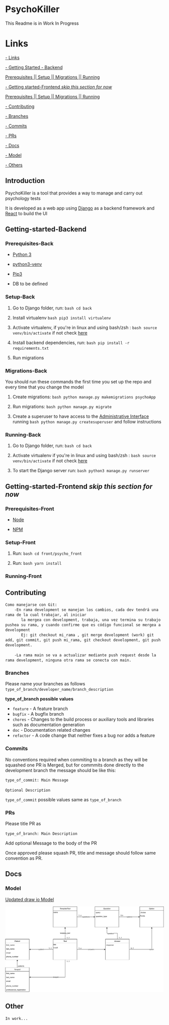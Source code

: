 

# PsychoKiller

This Readme is in Work In Progress 

# Links

[- Links](#Introduction)


[- Getting Started - Backend](#Getting-Started-Back )

[ Prerequisites ](#Prerequisites-Back)
[|| Setup ](#Setup-Back)
[|| Migrations ](#Migrations-Back)
[|| Running ](#Running-Back)


[- Getting started-Frontend _skip this section for now_](#Getting-started-Frontend)

[ Prerequisites ](#Prerequisites-Front)
[|| Setup ](#Setup-Front)
[|| Migrations ](#Migrations-Front)
[|| Running ](#Running-Front)

[- Contributing](#Contributing)

[- Branches](#Branches)

[- Commits](#Commits)

[- PRs](#PRs)

[- Docs](#Docs)

[- Model](#Model)

[- Others](#Others)

## Introduction

PsychoKiller is a tool that provides a way to manage and carry out psychology tests

It is developed as a web app using [Django](https://www.djangoproject.com/) as a backend framework and [React](https://reactjs.org/) to build the UI

## Getting-started-Backend

### Prerequisites-Back

- [Python 3](https://www.python.org/)

- [python3-venv](https://docs.python.org/3/library/venv.html)

- [Pip3](https://pypi.org/project/pip/)

- DB to be defined

### Setup-Back

1. Go to Django folder, run: ```bash cd back```

2. Install virtualenv ```bash pip3 install virtualenv```

3. Activate virtualenv, if you're in linux and using bash/zsh : ```bash source venv/bin/activate``` if not check [here](https://docs.python.org/3/library/venv.html)

4. Install backend dependencies, run: ```bash pip install -r requirements.txt```

5. Run migrations

### Migrations-Back

You should run these commands the first time you set up the repo and every time that you change the model

1. Create migrations: ```bash python manage.py makemigrations psychoApp```

2. Run migrations: ```bash python manage.py migrate```

3. Create a superuser to have access to the  [Administrative Interface](https://docs.djangoproject.com/en/3.1/ref/contrib/admin/) running ```bash python manage.py createsuperuser``` and follow instructions

### Running-Back

1. Go to Django folder, run: ```bash cd back```

2. Activate virtualenv if you're in linux and using bash/zsh : ```bash source venv/bin/activate``` if not check [here](https://docs.python.org/3/library/venv.html)
 
3. To start the Django server run: ```bash python3 manage.py runserver```

## Getting-started-Frontend _skip this section for now_

### Prerequisites-Front

- [Node](https://nodejs.org)

- [NPM](https://www.npmjs.com/)

### Setup-Front

1. Run: ```bash cd front/psycho_front```

2. Run: ```bash yarn install```

### Running-Front

## Contributing

```
Como manejarse con Git:
    -En rama development se manejan los cambios, cada dev tendrá una rama de la cual trabajar, al iniciar
       la mergea con development, trabaja, una vez termina su trabajo pushea su rama, y cuando confirme que es código funcional se mergea a development
       Ej: git checkout mi_rama , git merge development (work) git add, git commit, git push mi_rama, git checkout development, git push development.

    -La rama main se va a actualizar mediante push request desde la rama development, ninguna otra rama se conecta con main.
```

### Branches

Please name your branches as follows `type_of_branch/developer_name/branch_description`


**type_of_branch possible values** 

* `feature` - A feature branch
* `bugfix` - A bugfix branch
* `chores` - Changes to the build process or auxiliary tools and libraries such as documentation generation
* `doc` - Documentation related changes
* `refactor` - A code change that neither fixes a bug nor adds a feature

### Commits

No conventions required when commiting to a branch as they will be squashed one PR is Merged, but for commmits done directly to the development branch the message should be like this:

```
type_of_commit: Main Message

Optional Description
```

`type_of_commit` possible values same as `type_of_branch`

### PRs

Please title PR as 

`type_of_branch: Main Description`

Add optional Message to the body of the PR 

Once approved please squash PR, title and message should follow same convention as PR.

## Docs

### Model

[Updated draw io Model](https://drive.google.com/file/d/10hqU88j-wviGUm4WkoZvQdNqPKNEO4dV/view?usp=sharing)

![Model](docs/ModeloDataBase_0_1.jpg)
## Other



```
In work...
```
